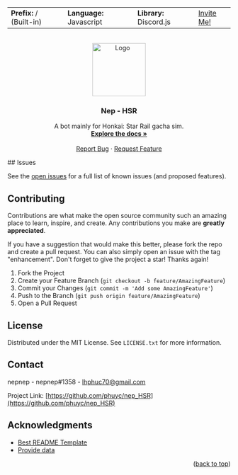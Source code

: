 <!-- Improved compatibility of back to top link: See: https://github.com/othneildrew/Best-README-Template/pull/73 -->
  <a name="readme-top"></a>

<table style="width:100%" align="center">
  <tr>
    <td><strong>Prefix:</strong> / (Built-in)</td>
      <td><strong>Language:</strong> Javascript</td>
      <td><strong>Library:</strong> Discord.js</td>
      <td><a href="https://discord.com/api/oauth2/authorize?client_id=1099259994920202290&permissions=274878204928&scope=applications.commands%20bot">Invite Me!</a>       </td>
  </tr>
</table>

<!-- PROJECT LOGO -->
<br />
<div align="center">
  <a href="https://github.com/phuyc/nep_HSR">
    <img src="https://i.pximg.net/img-master/img/2019/07/14/00/01/00/75706674_p0_master1200.jpg" alt="Logo" width="120" height="120">
  </a>

<h3 align="center">Nep - HSR</h3>

  <p align="center">
    A bot mainly for Honkai: Star Rail gacha sim.
    <br />
    <a href="https://github.com/phuyc/nep"><strong>Explore the docs »</strong></a>
    <br />
    <br />
    <a href="https://github.com/phuyc/nep/issues">Report Bug</a>
    ·
    <a href="https://github.com/phuyc/nep/issues">Request Feature</a>
  </p>
</div>
<!-- Issues -->
## Issues

See the [open issues](https://github.com/phuyc/nep/issues) for a full list of known issues (and proposed features).



<!-- CONTRIBUTING -->
## Contributing

Contributions are what make the open source community such an amazing place to learn, inspire, and create. Any contributions you make are **greatly appreciated**.

If you have a suggestion that would make this better, please fork the repo and create a pull request. You can also simply open an issue with the tag "enhancement".
Don't forget to give the project a star! Thanks again!

1. Fork the Project
2. Create your Feature Branch (`git checkout -b feature/AmazingFeature`)
3. Commit your Changes (`git commit -m 'Add some AmazingFeature'`)
4. Push to the Branch (`git push origin feature/AmazingFeature`)
5. Open a Pull Request



<!-- LICENSE -->
## License

Distributed under the MIT License. See `LICENSE.txt` for more information.

<!-- CONTACT -->
## Contact

nepnep - nepnep#1358 - lhphuc70@gmail.com

Project Link: [https://github.com/phuyc/nep_HSR](https://github.com/phuyc/nep_HSR)

<!-- ACKNOWLEDGMENTS -->
## Acknowledgments

* [Best README Template](https://github.com/othneildrew/Best-README-Template)
* [Provide data](https://prydwen.gg)

<p align="right">(<a href="#readme-top">back to top</a>)</p>



<!-- MARKDOWN LINKS & IMAGES -->
<!-- https://www.markdownguide.org/basic-syntax/#reference-style-links -->
